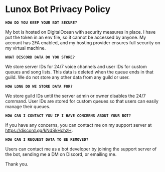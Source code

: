 # Lunox Bot Privacy Policy

 
**`HOW DO YOU KEEP YOUR BOT SECURE?`**

My bot is hosted on DigitalOcean with security measures in place. I have put the token in an env file, so it cannot be accessed by anyone. My account has 2FA enabled, and my hosting provider ensures full security on my virtual machine.

**`WHAT DISCORD DATA DO YOU STORE?`**

We store server IDs for 24/7 voice channels and user IDs for custom queues and song lists. This data is deleted when the queue ends in that guild. We do not store any other data from any guild or user.

**`HOW LONG DO WE STORE DATA FOR?`**

We store guild IDs until the server admin or owner disables the 24/7 command. User IDs are stored for custom queues so that users can easily manage their queues.

**`HOW CAN I CONTACT YOU IF I HAVE CONCERNS ABOUT YOUR BOT?`**

If you have any concerns, you can contact me on my support server at https://discord.gg/kNdSkHchzH.

**`HOW CAN I REQUEST DATA TO BE REMOVED?`**

Users can contact me as a bot developer by joining the support server of the bot, sending me a DM on Discord, or emailing me.

Thank you.

